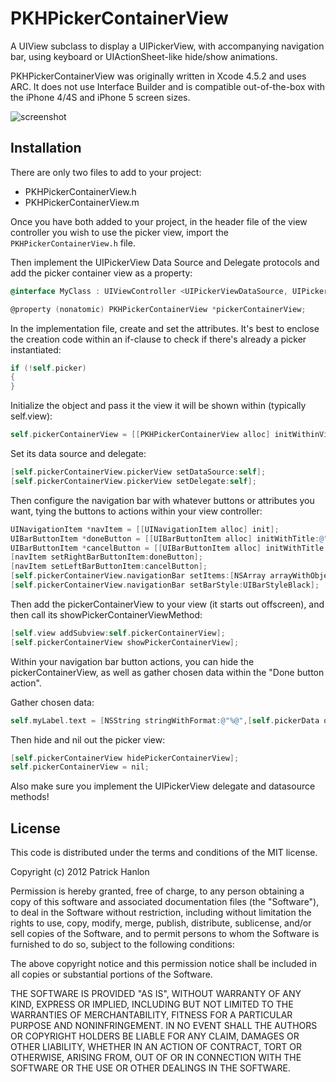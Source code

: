 PKHPickerContainerView
======================

A UIView subclass to display a UIPickerView, with accompanying navigation bar, using keyboard or UIActionSheet-like hide/show animations.

PKHPickerContainerView was originally written in Xcode 4.5.2 and uses ARC. It does not use Interface Builder and is compatible out-of-the-box with the iPhone 4/4S and iPhone 5 screen sizes.

![screenshot](https://dl.dropbox.com/u/503108/pkhpickercontainerview-screenshot.png)

## Installation

There are only two files to add to your project:

- PKHPickerContainerView.h
- PKHPickerContainerView.m

Once you have both added to your project, in the header file of the view controller you wish to use the picker view, import the `PKHPickerContainerView.h` file.

Then implement the UIPickerView Data Source and Delegate protocols and add the picker container view as a property:

```objective-c
@interface MyClass : UIViewController <UIPickerViewDataSource, UIPickerViewDelegate>

@property (nonatomic) PKHPickerContainerView *pickerContainerView;
````

In the implementation file, create and set the attributes. It's best to enclose the creation code within an if-clause to check if there's already a picker instantiated:
```objective-c
if (!self.picker)
{
}
```` 

Initialize the object and pass it the view it will be shown within (typically self.view): 
```objective-c
self.pickerContainerView = [[PKHPickerContainerView alloc] initWithinView:self.view];
````

Set its data source and delegate:
```objective-c
[self.pickerContainerView.pickerView setDataSource:self];
[self.pickerContainerView.pickerView setDelegate:self];
````

Then configure the navigation bar with whatever buttons or attributes you want, tying the buttons to actions within your view controller:
```objective-c
UINavigationItem *navItem = [[UINavigationItem alloc] init];
UIBarButtonItem *doneButton = [[UIBarButtonItem alloc] initWithTitle:@"Done" style:UIBarButtonItemStyleDone target:self action:@selector(doneButtonAction:)];
UIBarButtonItem *cancelButton = [[UIBarButtonItem alloc] initWithTitle:@"Cancel" style:UIBarButtonSystemItemCancel target:self action:@selector(cancelButtonAction:)];
[navItem setRightBarButtonItem:doneButton];
[navItem setLeftBarButtonItem:cancelButton];
[self.pickerContainerView.navigationBar setItems:[NSArray arrayWithObject:navItem]];
[self.pickerContainerView.navigationBar setBarStyle:UIBarStyleBlack];
````

Then add the pickerContainerView to your view (it starts out offscreen), and then call its showPickerContainerViewMethod:
```objective-c
[self.view addSubview:self.pickerContainerView];        
[self.pickerContainerView showPickerContainerView];
````

Within your navigation bar button actions, you can hide the pickerContainerView, as well as gather chosen data within the "Done button action".

Gather chosen data:
```objective-c
self.myLabel.text = [NSString stringWithFormat:@"%@",[self.pickerData objectAtIndex:[self.pickerContainerView.pickerView selectedRowInComponent:0]]];
````

Then hide and nil out the picker view:
```objective-c    
[self.pickerContainerView hidePickerContainerView];
self.pickerContainerView = nil;
````

Also make sure you implement the UIPickerView delegate and datasource methods!


## License
This code is distributed under the terms and conditions of the MIT license. 

Copyright (c) 2012 Patrick Hanlon

Permission is hereby granted, free of charge, to any person obtaining a copy of this software and associated documentation files (the "Software"), to deal in the Software without restriction, including without limitation the rights to use, copy, modify, merge, publish, distribute, sublicense, and/or sell copies of the Software, and to permit persons to whom the Software is furnished to do so, subject to the following conditions:

The above copyright notice and this permission notice shall be included in all copies or substantial portions of the Software.

THE SOFTWARE IS PROVIDED "AS IS", WITHOUT WARRANTY OF ANY KIND, EXPRESS OR IMPLIED, INCLUDING BUT NOT LIMITED TO THE WARRANTIES OF MERCHANTABILITY, FITNESS FOR A PARTICULAR PURPOSE AND NONINFRINGEMENT. IN NO EVENT SHALL THE AUTHORS OR COPYRIGHT HOLDERS BE LIABLE FOR ANY CLAIM, DAMAGES OR OTHER LIABILITY, WHETHER IN AN ACTION OF CONTRACT, TORT OR OTHERWISE, ARISING FROM, OUT OF OR IN CONNECTION WITH THE SOFTWARE OR THE USE OR OTHER DEALINGS IN THE SOFTWARE.